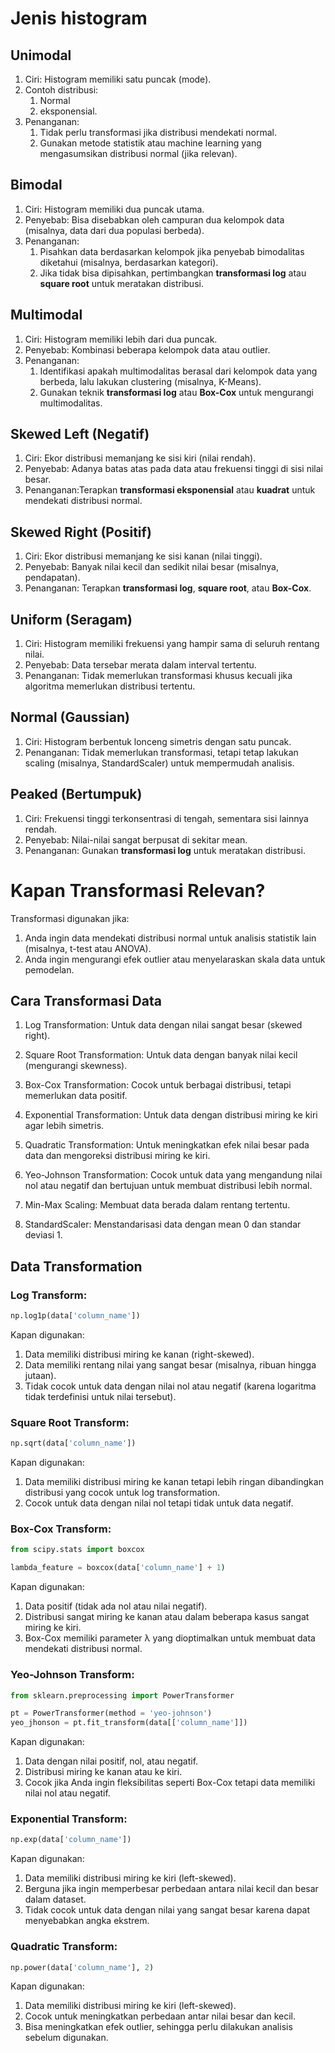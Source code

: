 # Jenis histogram

## Unimodal
1. Ciri: Histogram memiliki satu puncak (mode).
2. Contoh distribusi: 
    1. Normal 
    2. eksponensial.
3. Penanganan: 
    1. Tidak perlu transformasi jika distribusi mendekati normal. 
    2. Gunakan metode statistik atau machine learning yang mengasumsikan distribusi normal (jika relevan).

## Bimodal
1. Ciri: Histogram memiliki dua puncak utama.
2. Penyebab: Bisa disebabkan oleh campuran dua kelompok data (misalnya, data dari dua populasi berbeda).
3. Penanganan:
    1. Pisahkan data berdasarkan kelompok jika penyebab bimodalitas diketahui (misalnya, berdasarkan kategori).
    2. Jika tidak bisa dipisahkan, pertimbangkan **transformasi log** atau **square root** untuk meratakan distribusi.

## Multimodal
1. Ciri: Histogram memiliki lebih dari dua puncak.
2. Penyebab: Kombinasi beberapa kelompok data atau outlier.
3. Penanganan:
    1. Identifikasi apakah multimodalitas berasal dari kelompok data yang berbeda, lalu lakukan clustering (misalnya, K-Means).
    2. Gunakan teknik **transformasi log** atau **Box-Cox** untuk mengurangi multimodalitas.

## Skewed Left (Negatif)
1. Ciri: Ekor distribusi memanjang ke sisi kiri (nilai rendah).
2. Penyebab: Adanya batas atas pada data atau frekuensi tinggi di sisi nilai besar.
3. Penanganan:Terapkan **transformasi eksponensial** atau **kuadrat** untuk mendekati distribusi normal.

## Skewed Right (Positif)
1. Ciri: Ekor distribusi memanjang ke sisi kanan (nilai tinggi).
2. Penyebab: Banyak nilai kecil dan sedikit nilai besar (misalnya, pendapatan).
3. Penanganan: Terapkan **transformasi log**, **square root**, atau **Box-Cox**.

## Uniform (Seragam)
1. Ciri: Histogram memiliki frekuensi yang hampir sama di seluruh rentang nilai.
2. Penyebab: Data tersebar merata dalam interval tertentu.
3. Penanganan: Tidak memerlukan transformasi khusus kecuali jika algoritma memerlukan distribusi tertentu.

## Normal (Gaussian)
1. Ciri: Histogram berbentuk lonceng simetris dengan satu puncak.
2. Penanganan: Tidak memerlukan transformasi, tetapi tetap lakukan scaling (misalnya, StandardScaler) untuk mempermudah analisis.

## Peaked (Bertumpuk)
1. Ciri: Frekuensi tinggi terkonsentrasi di tengah, sementara sisi lainnya rendah.
2. Penyebab: Nilai-nilai sangat berpusat di sekitar mean.
3. Penanganan: Gunakan **transformasi log** untuk meratakan distribusi.

# Kapan Transformasi Relevan?
Transformasi digunakan jika:
1. Anda ingin data mendekati distribusi normal untuk analisis statistik lain (misalnya, t-test atau ANOVA).
2. Anda ingin mengurangi efek outlier atau menyelaraskan skala data untuk pemodelan.

## Cara Transformasi Data
1. Log Transformation: Untuk data dengan nilai sangat besar (skewed right).
2. Square Root Transformation: Untuk data dengan banyak nilai kecil (mengurangi skewness).
3. Box-Cox Transformation: Cocok untuk berbagai distribusi, tetapi memerlukan data positif.
4. Exponential Transformation: Untuk data dengan distribusi miring ke kiri agar lebih simetris.
5. Quadratic Transformation: Untuk meningkatkan efek nilai besar pada data dan mengoreksi distribusi miring ke kiri.
6. Yeo-Johnson Transformation: Cocok untuk data yang mengandung nilai nol atau negatif dan bertujuan untuk membuat distribusi lebih normal.

7. Min-Max Scaling: Membuat data berada dalam rentang tertentu.
8. StandardScaler: Menstandarisasi data dengan mean 0 dan standar deviasi 1.


## Data Transformation
### Log Transform: 
```python
np.log1p(data['column_name'])
```

Kapan digunakan:
1. Data memiliki distribusi miring ke kanan (right-skewed).
2. Data memiliki rentang nilai yang sangat besar (misalnya, ribuan hingga jutaan).
3. Tidak cocok untuk data dengan nilai nol atau negatif (karena logaritma tidak terdefinisi untuk nilai tersebut).

### Square Root Transform: 
```python
np.sqrt(data['column_name'])
```

Kapan digunakan:
1. Data memiliki distribusi miring ke kanan tetapi lebih ringan dibandingkan distribusi yang cocok untuk log transformation.
2. Cocok untuk data dengan nilai nol tetapi tidak untuk data negatif.

### Box-Cox Transform: 
```python
from scipy.stats import boxcox

lambda_feature = boxcox(data['column_name'] + 1)
```

Kapan digunakan:
1. Data positif (tidak ada nol atau nilai negatif).
2. Distribusi sangat miring ke kanan atau dalam beberapa kasus sangat miring ke kiri.
3. Box-Cox memiliki parameter λ yang dioptimalkan untuk membuat data mendekati distribusi normal.

### Yeo-Johnson Transform: 
```python
from sklearn.preprocessing import PowerTransformer

pt = PowerTransformer(method = 'yeo-johnson')
yeo_jhonson = pt.fit_transform(data[['column_name']])
```

Kapan digunakan:
1. Data dengan nilai positif, nol, atau negatif.
2. Distribusi miring ke kanan atau ke kiri.
3. Cocok jika Anda ingin fleksibilitas seperti Box-Cox tetapi data memiliki nilai nol atau negatif.

### Exponential Transform: 
```python
np.exp(data['column_name'])
```

Kapan digunakan:
1. Data memiliki distribusi miring ke kiri (left-skewed).
2. Berguna jika ingin memperbesar perbedaan antara nilai kecil dan besar dalam dataset.
3. Tidak cocok untuk data dengan nilai yang sangat besar karena dapat menyebabkan angka ekstrem.

### Quadratic Transform: 
```python
np.power(data['column_name'], 2)
```

Kapan digunakan:
1. Data memiliki distribusi miring ke kiri (left-skewed).
2. Cocok untuk meningkatkan perbedaan antar nilai besar dan kecil.
3. Bisa meningkatkan efek outlier, sehingga perlu dilakukan analisis sebelum digunakan.